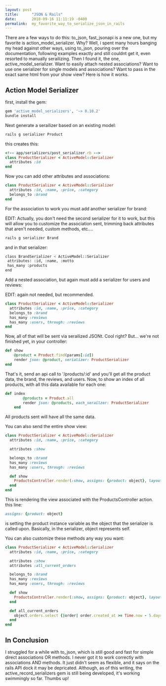 ```yaml
---
layout: post
title:      "JSON & Rails"
date:       2018-09-16 11:11:19 -0400
permalink:  my_favorite_way_to_serialize_json_in_rails
---
```






There are a few ways to do this: to_json, fast_jsonapi is a new one, but my favorite is action_model_serializer. Why? Well, i spent many hours banging my head against other ways, using to_json, pouring over the documentation, following examples exactly and still couldnt get it, even resorted to manually serailizing. Then I found it, the one, active_model_serializer. Want to easily attach nested associations? Want to use one serializer for single models and associations? Want to pass in the exact same html from your show view? Here is how it works. 

## Action Model Serializer

first, install the gem:

```bash
gem 'active_model_serializers', '~> 0.10.2'
bundle install
```

Next generate a serailizer based on an existing model:
```bash
rails g serializer Product
```

this creates this:
```ruby
<!-- app/serializers/post_serializer.rb -->
class ProductSerializer < ActiveModel::Serializer
  attributes :id
end

```
Now you can add other attributes and associations:
```ruby
class ProductSerializer < ActiveModel::Serializer
  attributes :id, :name, :price, :category
  belongs_to :brand
end
```
For the association to work you must add another serializer for brand:

EDIT: Actually, you don't need the second serializer for it to work, but this will allow you to customize the association sent, trimming back attributes that aren't needed, custom methods, etc....
```bash
rails g serializer Brand
```
and in that serializer:
```bash
class BrandSerializer < ActiveModel::Serializer
 attributes: :id, :name, :motto
 has_many :products
end
```

Add a nested association, but again must add a serializer for users and reviews:

EDIT: again not needed, but recommended.
```ruby
class ProductSerializer < ActiveModel::Serializer
  attributes :id, :name, :price, :category
  belongs_to :brand
  has_many :reviews
  has_many :users, through: :reviews
end
```

Now, all of that will be sent via serailized JSONt. Cool right? But... we're not finished yet, in your controller:
```ruby
def show
	@product = Product.find(params[:id])
	render json: @product, serializer: ProductSerializer
end
```
That's it, send an api call to '/products/:id' and you'll get all the product data, the brand, the reviews, and users. Now, to show an index of all products, with all this data available for each one:

```ruby
def index
		@products = Product.all
		render json: @products, each_serailzer: ProductSerializer
	end
```

All products sent will have all the same data.

You can also send the entire show view:
```ruby
class ProductSerializer < ActiveModel::Serializer
  attributes :id, :name, :price, :category

  attributes :show

  belongs_to :brand
  has_many :reviews
  has_many :users, through: :reviews

  def show
  	ProductsController.render(:show, assigns: {product: object}, layout: false)
  end
end
```

This is rendering the view associated with the ProductsController action. this line:
```ruby
assigns: {product: object}
```
is setting the product instance variable as the object that the serializer is called upon. Basically, in the serializer, object represents self. 

You can also customize these methods any way you want:
```ruby
class ProductSerializer < ActiveModel::Serializer
  attributes :id, :name, :price, :category

  attributes :show
  attributes :all_current_orders

  belongs_to :brand
  has_many :reviews
  has_many :users, through: :reviews

  def show
  	ProductsController.render(:show, assigns: {product: object}, layout: false)
  end

  def all_current_orders
  	object.orders.select {|order| order.created_at >= Time.now - 5.days }
  end
end
```

## In Conclusion

I struggled for a while with to_json, which is still good and fast for simple direct associations OR methods. I never got it to work correctly with associations AND methods. It just didn't seem as flexible, and it says on the rails API dock it may be depricated. Although, as of this writing, the active_record_serializers gem is still being developed, it's working swimmingly so far. Thumbs up! 
